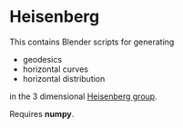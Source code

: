 # Heisenberg

This contains Blender scripts for generating
- geodesics
- horizontal curves
- horizontal distribution

in the 3 dimensional [Heisenberg group](https://en.wikipedia.org/wiki/Heisenberg_group).


Requires **numpy**.
